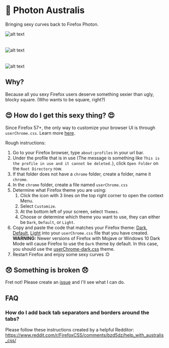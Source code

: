 # 🐺 Photon Australis
Bringing sexy curves back to Firefox Photon.

![alt text](assets/images/screen-1.png "Photon Australis Dark Main Window")
<br />
<br />
<br />
![alt text](assets/images/screen-2.png "Photon Australis Dark Top Bar")
<br />
<br />
<br />
![alt text](assets/images/default-theme.png "Photon Australis Default Theme")

## Why?
Because all you sexy Firefox users deserve something sexier than ugly, blocky square. (Who wants to be square, right?)

## 😍 How do I get this sexy thing? 😍
Since Firefox 57+, the only way to customize your browser UI is through `userChrome.css`. Learn more [here](http://kb.mozillazine.org/index.php?title=UserChrome.css&printable=yes).

Rough instructions:
1. Go to your Firefox browser, type `about:profiles` in your url bar.
1. Under the profile that is in use (The message is something like `This is the profile in use and it cannot be deleted.`), click `Open Folder` on the `Root Directory` row.
1. If that folder does not have a `chrome` folder, create a folder, name it `chrome`.
1. In the `chrome` folder, create a file named `userChrome.css`
1. Determine what Firefox theme you are using:
    1. Click the icon with 3 lines on the top right corner to open the context Menu.
    1. Select `Customize`.
    1. At the bottom left of your screen, select `Themes`.
    1. Choose or determine which theme you want to use, they can either be `Dark`, `Default`, or `Light`.
1. Copy and paste the code that matches your Firefox theme: [Dark](./userChrome-dark.css), [Default](./userChrome-default.css), [Light](./userChrome-light.css) into your `userChrome.css` file that you have created.
<br/>**WARNING:** Newer versions of Firefox with Mojave or Windows 10 Dark Mode will cause Firefox to use the `Dark` theme by default. In this case, you should use the [userChrome-dark.css](./userChrome-dark.css) theme.
1. Restart Firefox and enjoy some sexy curves :D

## 😞 Something is broken 😞
Fret not! Please create an [issue](https://github.com/wilfredwee/photon-australis/issues/new) and I'll see what I can do.

## FAQ
### How do I add back tab separators and borders around the tabs?
Please follow these instructions created by a helpful Redditor: https://www.reddit.com/r/FirefoxCSS/comments/bzd5dz/help_with_australis_css/

